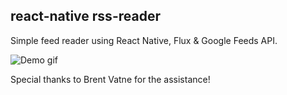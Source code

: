 ## react-native rss-reader

Simple feed reader using React Native, Flux & Google Feeds API. 

![Demo gif](https://github.com/christopherdro/react-native-rss-reader/blob/master/RssReaderDemo.gif)

Special thanks to Brent Vatne for the assistance!